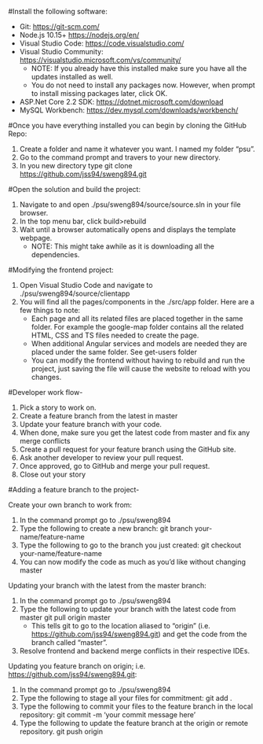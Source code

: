 #Install the following software:
* Git: https://git-scm.com/
* Node.js 10.15+ https://nodejs.org/en/
* Visual Studio Code: https://code.visualstudio.com/
* Visual Studio Community: https://visualstudio.microsoft.com/vs/community/
    - NOTE: If you already have this installed make sure you have all the updates installed as well.
    - You do not need to install any packages now. However, when prompt to install missing packages later, click OK.
* ASP.Net Core 2.2 SDK: https://dotnet.microsoft.com/download
* MySQL Workbench: https://dev.mysql.com/downloads/workbench/

#Once you have everything installed you can begin by cloning the GitHub Repo:
1. Create a folder and name it whatever you want. I named my folder “psu”.
2. Go to the command prompt and travers to your new directory.
3. In you new directory type
    git clone https://github.com/jss94/sweng894.git

#Open the solution and build the project:
1. Navigate to and open ./psu/sweng894/source/source.sln in your file browser.
2. In the top menu bar, click build>rebuild
3. Wait until a browser automatically opens and displays the template webpage. 
    - NOTE: This might take awhile as it is downloading all the dependencies.

#Modifying the frontend project:
1. Open Visual Studio Code and navigate to ./psu/sweng894/source/clientapp
2. You will find all the pages/components in the ./src/app folder. Here are a few things to note:
    - Each page and all its related files are placed together in the same folder. For example the google-map folder contains all the related HTML, CSS and TS files needed to create the page. 
    - When additional Angular services and models are needed they are placed under the same folder. See get-users folder
    - You can modify the frontend without having to rebuild and run the project, just saving the file will cause the website to reload with you changes.


#Developer work flow- 
1. Pick a story to work on. 
2. Create a feature branch from the latest in master
3. Update your feature branch with your code.
4. When done, make sure you get the latest code from master and fix any merge conflicts
5. Create a pull request for your feature branch using the GitHub site.
6. Ask another developer to review your pull request.
7. Once approved, go to GitHub and merge your pull request.
8. Close out your story

#Adding a feature branch to the project-

Create your own branch to work from:
1. In the command prompt go to ./psu/sweng894
2. Type the following to create a new branch:
    git branch your-name/feature-name
3. Type the following to go to the branch you just created:
    git checkout your-name/feature-name
1. You can now modify the code as much as you’d like without changing master

Updating your branch with the latest from the master branch:
1. In the command prompt go to ./psu/sweng894
2. Type the following to update your branch with the latest code from master
    git pull origin master
    -  This tells git to go to the location aliased to “origin” (i.e. https://github.com/jss94/sweng894.git) and get the code from the branch called “master”.
3. Resolve frontend and backend merge conflicts in their respective IDEs.

 Updating you feature branch on origin; i.e. https://github.com/jss94/sweng894.git:
1. In the command prompt go to ./psu/sweng894
2. Type the following to stage all your files for commitment:
    git add .
3. Type the following to commit your files to the feature branch in the local repository:
    git commit -m ‘your commit message here’
4. Type the following to update the feature branch at the origin or remote repository. 
    git push origin 
